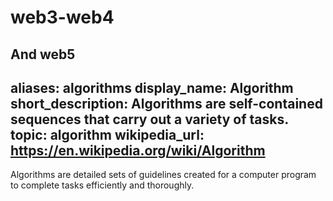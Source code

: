 # web3-web4
And web5
---
aliases: algorithms
display_name: Algorithm
short_description: Algorithms are self-contained sequences that carry out a variety
  of tasks.
topic: algorithm
wikipedia_url: https://en.wikipedia.org/wiki/Algorithm
---
Algorithms are detailed sets of guidelines created for a computer program to complete tasks efficiently and thoroughly.
